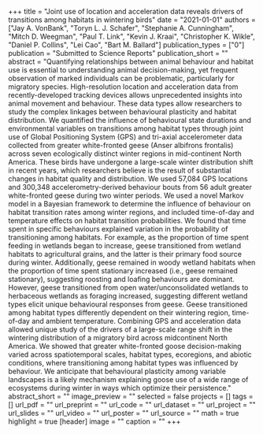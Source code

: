 +++
title = "Joint use of location and acceleration data reveals drivers of transitions among habitats in wintering birds"
date = "2021-01-01"
authors = ["Jay A. VonBank", "Toryn L. J. Schafer", "Stephanie A. Cunningham", "Mitch D. Weegman", "Paul T. Link", "Kevin J. Kraai", "Christopher K. Wikle", "Daniel P. Collins", "Lei Cao", "Bart M. Ballard"]
publication_types = ["0"]
publication = "Submitted to Science Reports"
publication_short = ""
abstract = "Quantifying relationships between animal behaviour and habitat use is essential to understanding animal decision-making, yet frequent observation of marked individuals can be problematic, particularly for migratory species. High-resolution location and acceleration data from recently-developed tracking devices allows unprecedented insights into animal movement and behaviour. These data types allow researchers to study the complex linkages between behavioural plasticity and habitat distribution. We quantified the influence of behavioural state durations and environmental variables on transitions among habitat types through joint use of Global Positioning System (GPS) and tri-axial accelerometer data collected from greater white-fronted geese (Anser albifrons frontalis) across seven ecologically distinct winter regions in mid-continent North America. These birds have undergone a large-scale winter distribution shift in recent years, which researchers believe is the result of substantial changes in habitat quality and distribution. We used 57,084 GPS locations and 300,348 accelerometry-derived behaviour bouts from 56 adult greater white-fronted geese during two winter periods. We used a novel Markov model in a Bayesian framework to determine the influence of behaviour on habitat transition rates among winter regions, and included time-of-day and temperature effects on habitat transition probabilities. We found that time spent in specific behaviours explained variation in the probability of transitioning among habitats. For example, as the proportion of time spent feeding in wetlands began to increase, geese transitioned from wetland habitats to agricultural grains, and the latter is their primary food source during winter. Additionally, geese remained in woody wetland habitats when the proportion of time spent stationary increased (i.e., geese remained stationary), suggesting roosting and loafing behaviours are dominant. However, geese transitioned from open water/unconsolidated wetlands to herbaceous wetlands as foraging increased, suggesting different wetland types elicit unique behavioural responses from geese. Geese transitioned among habitat types differently dependent on their wintering region, time-of-day and ambient temperature. Combining GPS and acceleration data allowed unique study of the drivers of a large-scale range shift in the wintering distribution of a migratory bird across midcontinent North America. We showed that greater white-fronted goose decision-making varied across spatiotemporal scales, habitat types, ecoregions, and abiotic conditions, where transitioning among habitat types was influenced by behaviour. We anticipate that behavioural plasticity among variable landscapes is a likely mechanism explaining goose use of a wide range of ecosystems during winter in ways which optimize their persistence."
abstract_short = ""
image_preview = ""
selected = false
projects = []
tags = []
url_pdf = ""
url_preprint = ""
url_code = ""
url_dataset = ""
url_project = ""
url_slides = ""
url_video = ""
url_poster = ""
url_source = ""
math = true
highlight = true
[header]
image = ""
caption = ""
+++
